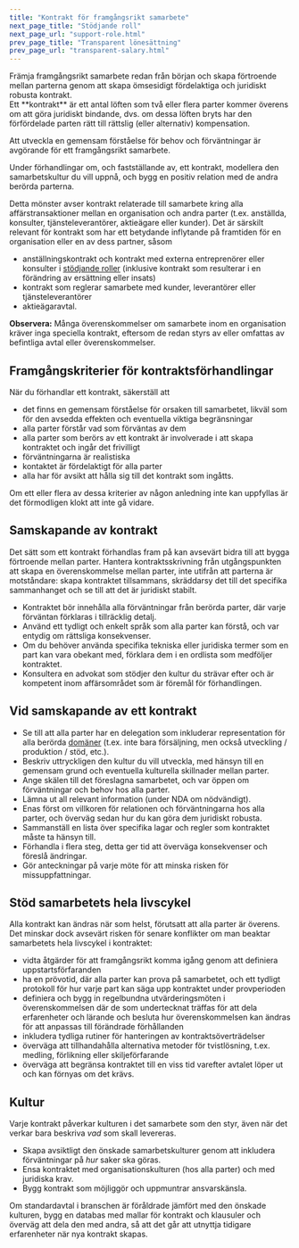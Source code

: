 ```yaml
---
title: "Kontrakt för framgångsrikt samarbete"
next_page_title: "Stödjande roll"
next_page_url: "support-role.html"
prev_page_title: "Transparent lönesättning"
prev_page_url: "transparent-salary.html"
---
```



<div class="card summary"><div class="card-body">Främja framgångsrikt samarbete redan från början och skapa förtroende mellan parterna genom att skapa ömsesidigt fördelaktiga och juridiskt robusta kontrakt.
</div></div>
Ett **kontrakt** är ett antal löften som två eller flera parter kommer överens om att göra juridiskt bindande, dvs. om dessa löften bryts har den förfördelade parten rätt till rättslig (eller alternativ) kompensation.

Att utveckla en gemensam förståelse för behov och förväntningar är avgörande för ett framgångsrikt samarbete.

Under förhandlingar om, och fastställande av,  ett kontrakt, modellera den samarbetskultur du vill uppnå, och bygg en positiv relation med de andra berörda parterna.

Detta mönster avser kontrakt relaterade till samarbete kring alla affärstransaktioner mellan en organisation och andra parter (t.ex. anställda, konsulter, tjänsteleverantörer, aktieägare eller kunder). Det är särskilt relevant för kontrakt som har ett betydande inflytande på framtiden för en organisation eller en av dess partner, såsom

- anställningskontrakt och kontrakt med externa entreprenörer eller konsulter i [stödjande roller](support-role.html) (inklusive kontrakt som resulterar i en förändring av ersättning eller insats)
- kontrakt som reglerar samarbete med kunder, leverantörer eller tjänsteleverantörer
- aktieägaravtal.

**Observera:** Många överenskommelser om samarbete inom en organisation kräver inga speciella kontrakt, eftersom de redan styrs av eller omfattas av befintliga avtal eller överenskommelser.

## Framgångskriterier för kontraktsförhandlingar

När du förhandlar ett kontrakt, säkerställ att

- det finns en gemensam förståelse för orsaken till samarbetet, likväl som för den avsedda effekten och eventuella viktiga begränsningar
- alla parter förstår vad som förväntas av dem
- alla parter som berörs av ett kontrakt är involverade i att skapa kontraktet och ingår det frivilligt
- förväntningarna är realistiska
- kontaktet är fördelaktigt för alla parter
- alla har för avsikt att hålla sig till det kontrakt som ingåtts.

Om ett eller flera av dessa kriterier av någon anledning inte kan uppfyllas är det förmodligen klokt att inte gå vidare.

## Samskapande av kontrakt

Det sätt som ett kontrakt förhandlas fram på kan avsevärt bidra till att bygga förtroende mellan parter. Hantera kontraktsskrivning från utgångspunkten att skapa en överenskommelse mellan parter, inte utifrån att parterna är motståndare: skapa kontraktet tillsammans, skräddarsy det till det specifika sammanhanget och se till att det är juridiskt stabilt.

- Kontraktet bör innehålla alla förväntningar från berörda parter, där varje förväntan förklaras i tillräcklig detalj.
- Använd ett tydligt och enkelt språk som alla parter kan förstå, och var entydig om rättsliga konsekvenser.
- Om du behöver använda specifika tekniska eller juridiska termer som en part kan vara obekant med, förklara dem i en ordlista som medföljer kontraktet.
- Konsultera en advokat som stödjer den kultur du strävar efter och är kompetent inom affärsområdet som är föremål för förhandlingen.

## Vid samskapande av ett kontrakt

- Se till att alla parter har en delegation som inkluderar representation för alla berörda <a href="glossary.html#entry-domain" class="glossary-tooltip" data-toggle="tooltip" title="Domän: Ett tydligt urskiljbart område av inflytande, aktivitet och beslutsfattande inom en organisation.">domäner</a> (t.ex. inte bara försäljning, men också utveckling / produktion / stöd, etc.).
- Beskriv uttryckligen den kultur du vill utveckla, med hänsyn till en gemensam grund och eventuella kulturella skillnader mellan parter.
- Ange skälen till det föreslagna samarbetet, och var öppen om förväntningar och behov hos alla parter.
- Lämna ut all relevant information (under NDA om nödvändigt).
- Enas först om villkoren för relationen och förväntningarna hos alla parter, och överväg sedan hur du kan göra dem juridiskt robusta.
- Sammanställ en lista över specifika lagar och regler som kontraktet måste ta hänsyn till.
- Förhandla i flera steg, detta ger tid att överväga konsekvenser och föreslå ändringar.
- Gör anteckningar på varje möte för att minska risken för missuppfattningar.

## Stöd samarbetets hela livscykel

Alla kontrakt kan ändras när som helst, förutsatt att alla parter är överens. Det minskar dock avsevärt risken för senare konflikter om man beaktar samarbetets hela livscykel i kontraktet:

- vidta åtgärder för att framgångsrikt komma igång genom att definiera uppstartsförfaranden
- ha en prövotid, där alla parter kan prova på samarbetet, och ett tydligt protokoll för hur varje part kan säga upp kontraktet under provperioden
- definiera och bygg in regelbundna utvärderingsmöten i överenskommelsen där de som undertecknat träffas för att dela erfarenheter och lärande och besluta hur överenskommelsen kan ändras för att anpassas till förändrade förhållanden
- inkludera tydliga rutiner för hanteringen av kontraktsöverträdelser
- överväga att tillhandahålla alternativa metoder för tvistlösning, t.ex. medling, förlikning eller skiljeförfarande
- överväga att begränsa kontraktet till en viss tid varefter avtalet löper ut och kan förnyas om det krävs.

## Kultur

Varje kontrakt påverkar kulturen i det samarbete som den styr, även när det verkar bara beskriva *vad* som skall levereras.

- Skapa avsiktligt den önskade samarbetskulturer genom att inkludera förväntningar på *hur* saker ska göras.
- Ensa kontraktet med organisationskulturen (hos alla parter) och med juridiska krav.
- Bygg kontrakt som möjliggör och uppmuntrar ansvarskänsla.

Om standardavtal i branschen är föråldrade jämfört med den önskade kulturen, bygg en databas med mallar för kontrakt och klausuler och överväg att dela den med andra, så att det går att utnyttja tidigare erfarenheter när nya kontrakt skapas.

